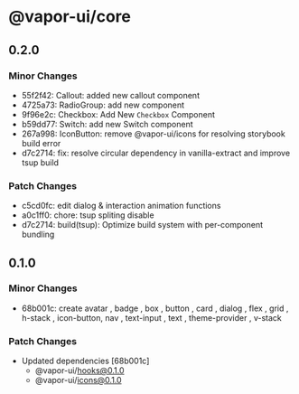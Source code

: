 # @vapor-ui/core

## 0.2.0

### Minor Changes

- 55f2f42: Callout: added new callout component
- 4725a73: RadioGroup: add new component
- 9f96e2c: Checkbox: Add New `Checkbox` Component
- b59dd77: Switch: add new Switch component
- 267a998: IconButton: remove @vapor-ui/icons for resolving storybook build error
- d7c2714: fix: resolve circular dependency in vanilla-extract and improve tsup build

### Patch Changes

- c5cd0fc: edit dialog & interaction animation functions
- a0c1ff0: chore: tsup spliting disable
- d7c2714: build(tsup): Optimize build system with per-component bundling

## 0.1.0

### Minor Changes

- 68b001c: create avatar , badge , box , button , card , dialog , flex , grid , h-stack , icon-button, nav , text-input , text , theme-provider , v-stack

### Patch Changes

- Updated dependencies [68b001c]
    - @vapor-ui/hooks@0.1.0
    - @vapor-ui/icons@0.1.0
